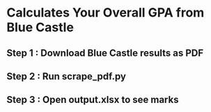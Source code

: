 # Calculates Your Overall GPA from Blue Castle 

## Step 1 : Download Blue Castle results as PDF

## Step 2 : Run scrape_pdf.py

## Step 3 : Open output.xlsx to see marks
